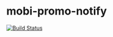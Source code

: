 # mobi-promo-notify

[![Build Status](https://travis-ci.org/ngdinhtoan/mobi-promo-notify.svg?branch=dichvumobi)](https://travis-ci.org/ngdinhtoan/mobi-promo-notify)
